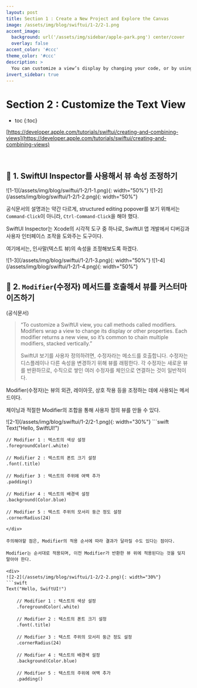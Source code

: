 ```yaml
---
layout: post
title: Section 1 : Create a New Project and Explore the Canvas
image: /assets/img/blog/swiftui/1-2/2-1.png
accent_image: 
  background: url('/assets/img/sidebar/apple-park.png') center/cover
  overlay: false
accent_color: '#ccc'
theme_color: '#ccc'
description: >
  You can customize a view’s display by changing your code, or by using the inspector to discover what’s available and to help you write code.
invert_sidebar: true
---
```


# Section 2 : Customize the Text View

* toc
{:toc}

[https://developer.apple.com/tutorials/swiftui/creating-and-combining-views](https://developer.apple.com/tutorials/swiftui/creating-and-combining-views)

<br>


## 📘 1. SwiftUI Inspector를 사용해서 뷰 속성 조정하기

<div>
    ![1-1](/assets/img/blog/swiftui/1-2/1-1.png){: width="50%"}
    ![1-2](/assets/img/blog/swiftui/1-2/1-2.png){: width="50%"}
</div>


공식문서의 설명과는 약간 다르게, structured editing popover를 보기 위해서는 `Command-Click`이 아니라, `Ctrl-Command-Click`을 해야 했다.

SwiftUI Inspector는 Xcode의 시각적 도구 중 하나로, SwiftUI 앱 개발에서 디버깅과 사용자 인터페이스 조작을 도와주는 도구이다. 

여기에서는, 인사말(텍스트 뷰)의 속성을 조정해보도록 하겠다.

<div>
    ![1-3](/assets/img/blog/swiftui/1-2/1-3.png){: width="50%"}
    ![1-4](/assets/img/blog/swiftui/1-2/1-4.png){: width="50%"}
</div>

## 📘 2. `Modifier`(수정자) 메서드를 호출해서 뷰를 커스터마이즈하기

(공식문서)
> “To customize a SwiftUI view, you call methods called modifiers. Modifiers wrap a view to change its display or other properties. Each modifier returns a new view, so it’s common to chain multiple modifiers, stacked vertically.”
>
> SwiftUI 보기를 사용자 정의하려면, 수정자라는 메소드를 호출합니다. 수정자는 디스플레이나 다른 속성을 변경하기 위해 뷰를 래핑한다. 각 수정자는 새로운 뷰를 반환하므로, 수직으로 쌓인 여러 수정자를 체인으로 연결하는 것이 일반적이다.

Modifier(수정자)는 뷰의 외관, 레이아웃, 상호 작용 등을 조정하는 데에 사용되는 메서드이다.

체이닝과 적절한 Modifier의 조합을 통해 사용자 정의 뷰를 만들 수 있다.

<div>
![2-1](/assets/img/blog/swiftui/1-2/2-1.png){: width="30%"}
```swift
Text("Hello, SwiftUI!")

    // Modifier 1 : 텍스트의 색상 설정
    .foregroundColor(.white)  

    // Modifier 2 : 텍스트의 폰트 크기 설정
    .font(.title)  

    // Modifier 3 : 텍스트의 주위에 여백 추가          
    .padding()

    // Modifier 4 : 텍스트의 배경색 설정           
    .background(Color.blue)

    // Modifier 5 : 텍스트 주위의 모서리 둥근 정도 설정
    .cornerRadius(24)      
```
</div>

주의해야할 점은, Modifier의 적용 순서에 따라 결과가 달라질 수도 있다는 점이다. 

Modifier는 순서대로 적용되며, 이전 Modifier가 반환한 뷰 위에 적용된다는 것을 잊지 말아야 한다.

<div>
![2-2](/assets/img/blog/swiftui/1-2/2-2.png){: width="30%"}
```swift
Text("Hello, SwiftUI!")

    // Modifier 1 : 텍스트의 색상 설정
    .foregroundColor(.white)  

    // Modifier 2 : 텍스트의 폰트 크기 설정
    .font(.title)  

    // Modifier 3 : 텍스트 주위의 모서리 둥근 정도 설정     
    .cornerRadius(24)

    // Modifier 4 : 텍스트의 배경색 설정           
    .background(Color.blue)

    // Modifier 5 : 텍스트의 주위에 여백 추가  
    .padding()         
```
</div>
